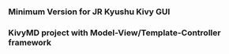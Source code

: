 ### Minimum Version for JR Kyushu Kivy GUI
### KivyMD project with Model-View/Template-Controller framework
